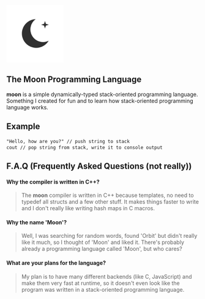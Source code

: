 <img width="150px" src="./media/moon.png"/>

## The Moon Programming Language
**moon** is a simple dynamically-typed stack-oriented programming language. Something I created for fun and to learn how stack-oriented programming language works.

## Example
```
"Hello, how are you?" // push string to stack
cout // pop string from stack, write it to console output
```

## F.A.Q (Frequently Asked Questions (not really))
#### Why the compiler is written in C++?
> The **moon** compiler is written in C++ because templates, no need to typedef all structs and a few other stuff. It makes things faster to write and I don't really like writing hash maps in C macros.

#### Why the name 'Moon'?
> Well, I was searching for random words, found 'Orbit' but didn't really like it much, so I thought of 'Moon' and liked it. There's probably already a programming language called 'Moon', but who cares?

#### What are your plans for the language?
> My plan is to have many different backends (like C, JavaScript) and make them very fast at runtime, so it doesn't even look like the program was written in a stack-oriented programming language.
